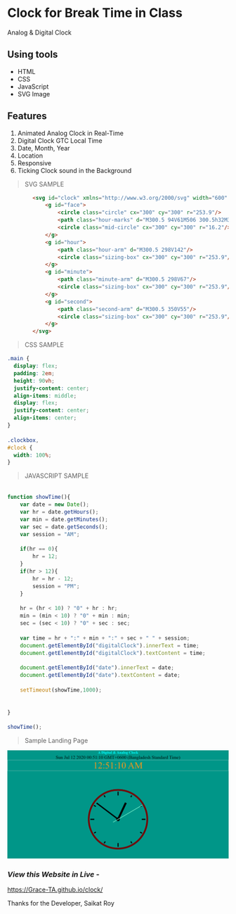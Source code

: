# Clock for Break Time in Class

Analog &amp; Digital Clock

## Using tools

- HTML
- CSS
- JavaScript
- SVG Image

## Features

1. Animated Analog Clock in Real-Time
2. Digital Clock GTC Local Time
3. Date, Month, Year
4. Location
5. Responsive
6. Ticking Clock sound in the Background

> SVG SAMPLE

```HTML
        <svg id="clock" xmlns="http://www.w3.org/2000/svg" width="600" height="600" viewBox="0 0 600 600">
            <g id="face">
                <circle class="circle" cx="300" cy="300" r="253.9"/>
                <path class="hour-marks" d="M300.5 94V61M506 300.5h32M300.5 506v33M94 300.5H60M411.3 107.8l7.9-13.8M493 190.2l13-7.4M492.1 411.4l16.5 9.5M411 492.3l8.9 15.3M189 492.3l-9.2 15.9M107.7 411L93 419.5M107.5 189.3l-17.1-9.9M188.1 108.2l-9-15.6"/>
                <circle class="mid-circle" cx="300" cy="300" r="16.2"/>
            </g>
            <g id="hour">
                <path class="hour-arm" d="M300.5 298V142"/>
                <circle class="sizing-box" cx="300" cy="300" r="253.9"/>
            </g>
            <g id="minute">
                <path class="minute-arm" d="M300.5 298V67"/>
                <circle class="sizing-box" cx="300" cy="300" r="253.9"/>
            </g>
            <g id="second">
                <path class="second-arm" d="M300.5 350V55"/>
                <circle class="sizing-box" cx="300" cy="300" r="253.9"/>
            </g>
        </svg>
```

> CSS SAMPLE

```CSS
.main {
  display: flex;
  padding: 2em;
  height: 90vh;
  justify-content: center;
  align-items: middle;
  display: flex;
  justify-content: center;
  align-items: center;
}

.clockbox,
#clock {
  width: 100%;
}
```

> JAVASCRIPT SAMPLE

```JavaScript

function showTime(){
    var date = new Date();
    var hr = date.getHours();
    var min = date.getMinutes();
    var sec = date.getSeconds();
    var session = "AM";

    if(hr == 0){
        hr = 12;
    }
    if(hr > 12){
        hr = hr - 12;
        session = "PM";
    }

    hr = (hr < 10) ? "0" + hr : hr;
    min = (min < 10) ? "0" + min : min;
    sec = (sec < 10) ? "0" + sec : sec;

    var time = hr + ":" + min + ":" + sec + " " + session;
    document.getElementById("digitalClock").innerText = time;
    document.getElementById("digitalClock").textContent = time;

    document.getElementById("date").innerText = date;
    document.getElementById("date").textContent = date;

    setTimeout(showTime,1000);


}

showTime();

```
> Sample Landing Page

![](items/clock_page.png)

### _View this Website in Live -_

https://Grace-TA.github.io/clock/

Thanks for the Developer, Saikat Roy
